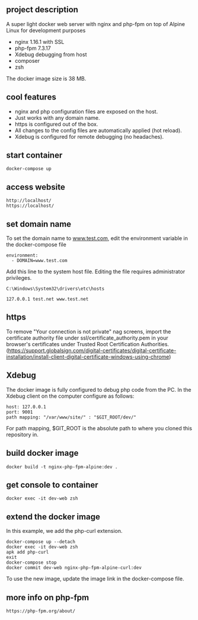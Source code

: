 ## project description

A super light docker web server with nginx and php-fpm on top of Alpine Linux for development purposes

- nginx 1.16.1 with SSL
- php-fpm 7.3.17
- Xdebug debugging from host
- composer
- zsh

The docker image size is 38 MB.

## cool features

- nginx and php configuration files are exposed on the host.
- Just works with any domain name.
- https is configured out of the box.
- All changes to the config files are automatically applied (hot reload).
- Xdebug is configured for remote debugging (no headaches).

## start container

    docker-compose up

## access website

    http://localhost/
    https://localhost/

## set domain name

To set the domain name to www.test.com, edit the environment variable in the docker-compose file

    environment:
      - DOMAIN=www.test.com

Add this line to the system host file. Editing the file requires administrator privileges.

    C:\Windows\System32\drivers\etc\hosts

    127.0.0.1 test.net www.test.net

## https

To remove "Your connection is not private" nag screens, import the certificate authority file under ssl/certificate_authority.pem in your browser's certificates under Trusted Root Certification Authorities. (https://support.globalsign.com/digital-certificates/digital-certificate-installation/install-client-digital-certificate-windows-using-chrome)

## Xdebug

The docker image is fully configured to debug php code from the PC.
In the Xdebug client on the computer configure as follows:

    host: 127.0.0.1
    port: 9001
    path mapping: "/var/www/site/" : "$GIT_ROOT/dev/"

For path mapping, $GIT_ROOT is the absolute path to where you cloned this
repository in.

## build docker image

    docker build -t nginx-php-fpm-alpine:dev .

## get console to container

    docker exec -it dev-web zsh

## extend the docker image

In this example, we add the php-curl extension.

    docker-compose up --detach
    docker exec -it dev-web zsh
    apk add php-curl
    exit
    docker-compose stop
    docker commit dev-web nginx-php-fpm-alpine-curl:dev

To use the new image, update the image link in the docker-compose file.

## more info on php-fpm

    https://php-fpm.org/about/
